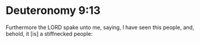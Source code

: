 # Deuteronomy 9:13

Furthermore the LORD spake unto me, saying, I have seen this people, and, behold, it [is] a stiffnecked people: